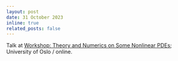 ```yaml
---
layout: post
date: 31 October 2023
inline: true
related_posts: false
---
```



Talk at [Workshop: Theory and Numerics on Some Nonlinear PDEs](https://www.mn.uio.no/math/english/research/groups/cm/events/seminars/online-pde-workshop-31st-oct-2023.html); University of Oslo / online.  
 
 